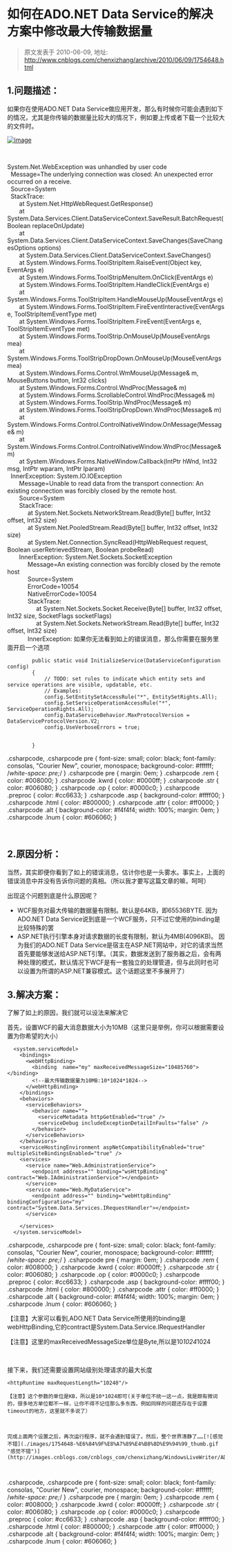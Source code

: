 # 如何在ADO.NET Data Service的解决方案中修改最大传输数据量 
> 原文发表于 2010-06-09, 地址: http://www.cnblogs.com/chenxizhang/archive/2010/06/09/1754648.html 


1.问题描述：
-------

 如果你在使用ADO.NET Data Service做应用开发，那么有时候你可能会遇到如下的情况，尤其是你传输的数据量比较大的情况下，例如要上传或者下载一个比较大的文件时。

 [![image](./images/1754648-image_thumb.png "image")](http://images.cnblogs.com/cnblogs_com/chenxizhang/WindowsLiveWriter/ADO.NETDataService_AF35/image_2.png) 

  

 System.Net.WebException was unhandled by user code  
  Message=The underlying connection was closed: An unexpected error occurred on a receive.  
  Source=System  
  StackTrace:  
       at System.Net.HttpWebRequest.GetResponse()  
       at System.Data.Services.Client.DataServiceContext.SaveResult.BatchRequest(Boolean replaceOnUpdate)  
       at System.Data.Services.Client.DataServiceContext.SaveChanges(SaveChangesOptions options)  
       at System.Data.Services.Client.DataServiceContext.SaveChanges()  
       at System.Windows.Forms.ToolStripItem.RaiseEvent(Object key, EventArgs e)  
       at System.Windows.Forms.ToolStripMenuItem.OnClick(EventArgs e)  
       at System.Windows.Forms.ToolStripItem.HandleClick(EventArgs e)  
       at System.Windows.Forms.ToolStripItem.HandleMouseUp(MouseEventArgs e)  
       at System.Windows.Forms.ToolStripItem.FireEventInteractive(EventArgs e, ToolStripItemEventType met)  
       at System.Windows.Forms.ToolStripItem.FireEvent(EventArgs e, ToolStripItemEventType met)  
       at System.Windows.Forms.ToolStrip.OnMouseUp(MouseEventArgs mea)  
       at System.Windows.Forms.ToolStripDropDown.OnMouseUp(MouseEventArgs mea)  
       at System.Windows.Forms.Control.WmMouseUp(Message& m, MouseButtons button, Int32 clicks)  
       at System.Windows.Forms.Control.WndProc(Message& m)  
       at System.Windows.Forms.ScrollableControl.WndProc(Message& m)  
       at System.Windows.Forms.ToolStrip.WndProc(Message& m)  
       at System.Windows.Forms.ToolStripDropDown.WndProc(Message& m)  
       at System.Windows.Forms.Control.ControlNativeWindow.OnMessage(Message& m)  
       at System.Windows.Forms.Control.ControlNativeWindow.WndProc(Message& m)  
       at System.Windows.Forms.NativeWindow.Callback(IntPtr hWnd, Int32 msg, IntPtr wparam, IntPtr lparam)  
  InnerException: System.IO.IOException  
       Message=Unable to read data from the transport connection: An existing connection was forcibly closed by the remote host.  
       Source=System  
       StackTrace:  
            at System.Net.Sockets.NetworkStream.Read(Byte[] buffer, Int32 offset, Int32 size)  
            at System.Net.PooledStream.Read(Byte[] buffer, Int32 offset, Int32 size)  
            at System.Net.Connection.SyncRead(HttpWebRequest request, Boolean userRetrievedStream, Boolean probeRead)  
       InnerException: System.Net.Sockets.SocketException  
            Message=An existing connection was forcibly closed by the remote host  
            Source=System  
            ErrorCode=10054  
            NativeErrorCode=10054  
            StackTrace:  
                 at System.Net.Sockets.Socket.Receive(Byte[] buffer, Int32 offset, Int32 size, SocketFlags socketFlags)  
                 at System.Net.Sockets.NetworkStream.Read(Byte[] buffer, Int32 offset, Int32 size)  
            InnerException: 如果你无法看到如上的错误消息，那么你需要在服务里面开启一个选项


```
        public static void InitializeService(DataServiceConfiguration config)
        {
            // TODO: set rules to indicate which entity sets and service operations are visible, updatable, etc.
            // Examples:
            config.SetEntitySetAccessRule("*", EntitySetRights.All);
            config.SetServiceOperationAccessRule("*", ServiceOperationRights.All);
            config.DataServiceBehavior.MaxProtocolVersion = DataServiceProtocolVersion.V2;
            config.UseVerboseErrors = true;

            
        }

```


.csharpcode, .csharpcode pre
{
 font-size: small;
 color: black;
 font-family: consolas, "Courier New", courier, monospace;
 background-color: #ffffff;
 /*white-space: pre;*/
}
.csharpcode pre { margin: 0em; }
.csharpcode .rem { color: #008000; }
.csharpcode .kwrd { color: #0000ff; }
.csharpcode .str { color: #006080; }
.csharpcode .op { color: #0000c0; }
.csharpcode .preproc { color: #cc6633; }
.csharpcode .asp { background-color: #ffff00; }
.csharpcode .html { color: #800000; }
.csharpcode .attr { color: #ff0000; }
.csharpcode .alt 
{
 background-color: #f4f4f4;
 width: 100%;
 margin: 0em;
}
.csharpcode .lnum { color: #606060; }




 


2.原因分析：
-------


当然，其实即便你看到了如上的错误消息，估计你也是一头雾水。事实上，上面的错误消息中并没有告诉你问题的真相。（所以我才要写这篇文章的嘛，呵呵）


出现这个问题到底是什么原因呢？


* WCF服务对最大传输的数据量有限制。默认是64KB，即65536BYTE. 因为ADO.NET Data Service说到底是一个WCF服务，只不过它使用的binding是比较特殊的罢
* ASP.NET执行引擎本身对请求数据的长度有限制，默认为4MB(4096KB)。 因为我们的ADO.NET Data Service是宿主在ASP.NET网站中，对它的请求当然首先要能够发送给ASP.NET引擎。（其实，数据发送到了服务器之后，会有两种处理的模式，默认情况下WCF是有一套独立的处理管道，但与此同时也可以设置为所谓的ASP.NET兼容模式。这个话题这里不多展开了）


3.解决方案：
-------


了解了如上的原因，我们就可以设法来解决它


首先，设置WCF的最大消息数据大小为10MB（这里只是举例，你可以根据需要设置为你希望的大小）


```
  <system.serviceModel>
    <bindings>
      <webHttpBinding>
        <binding  name="my" maxReceivedMessageSize="10485760"></binding>
        <!--最大传输数据量为10MB:10*1024*1024-->
      </webHttpBinding>
    </bindings>
    <behaviors>
      <serviceBehaviors>
        <behavior name="">
          <serviceMetadata httpGetEnabled="true" />
          <serviceDebug includeExceptionDetailInFaults="false" />
        </behavior>
      </serviceBehaviors>
    </behaviors>
    <serviceHostingEnvironment aspNetCompatibilityEnabled="true" multipleSiteBindingsEnabled="true" />
    <services>
      <service name="Web.AdministrationService">
        <endpoint address="" binding="wsHttpBinding" contract="Web.IAdministrationService"></endpoint>
      </service>
      <service name="Web.MyDataService">
        <endpoint address="" binding="webHttpBinding" bindingConfiguration="my" contract="System.Data.Services.IRequestHandler"></endpoint>
      </service>
      
    </services>
  </system.serviceModel>
```


.csharpcode, .csharpcode pre
{
 font-size: small;
 color: black;
 font-family: consolas, "Courier New", courier, monospace;
 background-color: #ffffff;
 /*white-space: pre;*/
}
.csharpcode pre { margin: 0em; }
.csharpcode .rem { color: #008000; }
.csharpcode .kwrd { color: #0000ff; }
.csharpcode .str { color: #006080; }
.csharpcode .op { color: #0000c0; }
.csharpcode .preproc { color: #cc6633; }
.csharpcode .asp { background-color: #ffff00; }
.csharpcode .html { color: #800000; }
.csharpcode .attr { color: #ff0000; }
.csharpcode .alt 
{
 background-color: #f4f4f4;
 width: 100%;
 margin: 0em;
}
.csharpcode .lnum { color: #606060; }

【注意】大家可以看到,ADO.NET Data Service所使用的binding是webHttpBinding,它的contract是System.Data.Service.IRequestHandler


【注意】这里的maxReceivedMessageSize单位是Byte,所以是10*1024*1024


 


接下来，我们还需要设置网站级别处理请求的最大长度


```
<httpRuntime maxRequestLength="10240"/>
```

```
【注意】这个参数的单位是KB，所以是10*1024即可(关于单位不统一这一点，我是颇有微词的，很多地方单位都不一样，让你不得不记住那么多东西，例如同样的问题还存在于设置timeout的地方，这里就不多说了）
```

```
 
```

```
完成上面两个设置之后，再次运行程序，就不会遇到错误了。然后，整个世界清静了……[![感觉不错](./images/1754648-%E6%84%9F%E8%A7%89%E4%B8%8D%E9%94%99_thumb.gif "感觉不错")](http://images.cnblogs.com/cnblogs_com/chenxizhang/WindowsLiveWriter/ADO.NETDataService_AF35/%E6%84%9F%E8%A7%89%E4%B8%8D%E9%94%99_2.gif) 
```

```
 
```

.csharpcode, .csharpcode pre
{
 font-size: small;
 color: black;
 font-family: consolas, "Courier New", courier, monospace;
 background-color: #ffffff;
 /*white-space: pre;*/
}
.csharpcode pre { margin: 0em; }
.csharpcode .rem { color: #008000; }
.csharpcode .kwrd { color: #0000ff; }
.csharpcode .str { color: #006080; }
.csharpcode .op { color: #0000c0; }
.csharpcode .preproc { color: #cc6633; }
.csharpcode .asp { background-color: #ffff00; }
.csharpcode .html { color: #800000; }
.csharpcode .attr { color: #ff0000; }
.csharpcode .alt 
{
 background-color: #f4f4f4;
 width: 100%;
 margin: 0em;
}
.csharpcode .lnum { color: #606060; }


